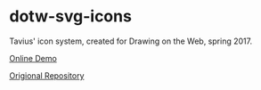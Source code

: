 # dotw-svg-icons
Tavius' icon system, created for Drawing on the Web, spring 2017.

[Online Demo](http://i6.cims.nyu.edu/~tkk269/dotw/projects/svg/)

[Origional Repository](https://github.com/kotavy/DotW-SVG-Nav-Icons)


